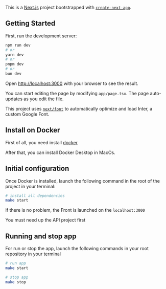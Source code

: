 This is a [Next.js](https://nextjs.org/) project bootstrapped with [`create-next-app`](https://github.com/vercel/next.js/tree/canary/packages/create-next-app).

## Getting Started

First, run the development server:

```bash
npm run dev
# or
yarn dev
# or
pnpm dev
# or
bun dev
```

Open [http://localhost:3000](http://localhost:3000) with your browser to see the result.

You can start editing the page by modifying `app/page.tsx`. The page auto-updates as you edit the file.

This project uses [`next/font`](https://nextjs.org/docs/basic-features/font-optimization) to automatically optimize and load Inter, a custom Google Font.

## Install on Docker
First of all, you need install [docker](https://docs.docker.com/get-docker/)

After that, you can install Docker Desktop in MacOs.

## Initial configuration
Once Docker is installed, launch the following command in the root of the project in your terminal:
```bash
# install all dependencies
make start
```

If there is no problem, the Front is launched on the ```localhost:3000```

You must need up the API project first

## Running and stop app
For run or stop the app, launch the following commands in your root repository in your terminal
```bash
# run app
make start

# stop app
make stop
```
